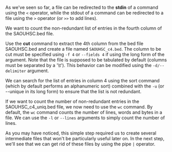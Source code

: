 <script>
import Execute from "components/Execute.svelte";
</script>

As we've seen so far, a file can be redirected to the **stdin** of a command using the `<` operator, while the stdout of a command can be redirected to a file using the `>` operator (or `>>` to add lines).

We want to count the non-redundant list of entries in the fourth column of the SAOUHSC.bed file. 

Use the **cut** command to extract the 4th column from the bed file SAOUHSC.bed and create a file named `SAOUHSC_c4.bed`. The column to be cut must be specified using `-f 4` or `--fields 4` if using the long form of the argument. Note that the file is supposed to be tabulated by default (columns must be separated by a '\t'). This behavior can be modified using the `-d/--delimiter` argument.  

<Execute command="cut -f 4 SAOUHSC.bed > SAOUHSC_c4.bed" />

We can search for the list of entries in column 4 using the sort command (which by default performs an alphanumeric sort) combined with the `-u` (or --unique in its long form) to ensure that the list is not redundant.


<Execute command="sort -u SAOUHSC_c4.bed > SAOUHSC_c4_uniq.bed" />

If we want to count the number of non-redundant entries in the SAOUHSC_c4_uniq.bed file, we now need to use the `wc` command. By default, the `wc` command counts the number of lines, words and bytes in a file. We can use the `-l` or `--lines` arguments to simply count the number of lines.

<Execute command="wc -l SAOUHSC_c4_uniq.bed" />

As you may have noticed, this simple step required us to create several intermediate files that won't be particularly useful later on. In the next step, we'll see that we can get rid of these files by using the pipe `|` operator.
